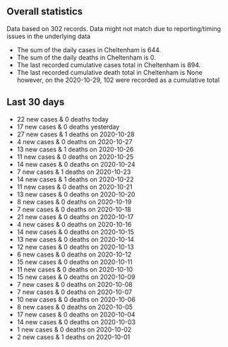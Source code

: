 <!-- summary_marker starts -->
## Overall statistics

 Data based on 302 records. Data might not match due to reporting/timing issues in the underlying data

- The sum of the daily cases in Cheltenham is 644.
- The sum of the daily deaths in Cheltenham is 0.
- The last recorded cumulative cases total in Cheltenham is 894.
- The last recorded cumulative death total in Cheltenham is None however, on the 2020-10-29, 102 were recorded as a cumulative total

## Last 30 days

- 22 new cases & 0 deaths today
- 17 new cases & 0 deaths yesterday
- 27 new cases & 1 deaths on 2020-10-28
- 4 new cases & 0 deaths on 2020-10-27
- 13 new cases & 1 deaths on 2020-10-26
- 11 new cases & 0 deaths on 2020-10-25
- 14 new cases & 0 deaths on 2020-10-24
- 7 new cases & 1 deaths on 2020-10-23
- 14 new cases & 1 deaths on 2020-10-22
- 11 new cases & 0 deaths on 2020-10-21
- 13 new cases & 0 deaths on 2020-10-20
- 8 new cases & 0 deaths on 2020-10-19
- 7 new cases & 0 deaths on 2020-10-18
- 21 new cases & 0 deaths on 2020-10-17
- 4 new cases & 0 deaths on 2020-10-16
- 14 new cases & 0 deaths on 2020-10-15
- 13 new cases & 0 deaths on 2020-10-14
- 12 new cases & 0 deaths on 2020-10-13
- 6 new cases & 0 deaths on 2020-10-12
- 15 new cases & 0 deaths on 2020-10-11
- 11 new cases & 0 deaths on 2020-10-10
- 15 new cases & 0 deaths on 2020-10-09
- 7 new cases & 0 deaths on 2020-10-08
- 7 new cases & 0 deaths on 2020-10-07
- 10 new cases & 0 deaths on 2020-10-06
- 8 new cases & 0 deaths on 2020-10-05
- 17 new cases & 0 deaths on 2020-10-04
- 14 new cases & 0 deaths on 2020-10-03
- 1 new cases & 0 deaths on 2020-10-02
- 2 new cases & 1 deaths on 2020-10-01

<!-- summary_marker ends -->
